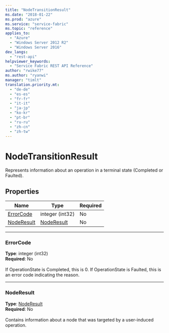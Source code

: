 ```yaml
---
title: "NodeTransitionResult"
ms.date: "2018-01-22"
ms.prod: "azure"
ms.service: "service-fabric"
ms.topic: "reference"
applies_to: 
  - "Azure"
  - "Windows Server 2012 R2"
  - "Windows Server 2016"
dev_langs: 
  - "rest-api"
helpviewer_keywords: 
  - "Service Fabric REST API Reference"
author: "rwike77"
ms.author: "ryanwi"
manager: "timlt"
translation.priority.mt: 
  - "de-de"
  - "es-es"
  - "fr-fr"
  - "it-it"
  - "ja-jp"
  - "ko-kr"
  - "pt-br"
  - "ru-ru"
  - "zh-cn"
  - "zh-tw"
---
```

# NodeTransitionResult

Represents information about an operation in a terminal state (Completed or Faulted).

## Properties
| Name | Type | Required |
| --- | --- | --- |
| [ErrorCode](#errorcode) | integer (int32) | No |
| [NodeResult](#noderesult) | [NodeResult](sfclient-v61-model-noderesult.md) | No |

____
### ErrorCode
__Type__: integer (int32) <br/>
__Required__: No<br/>
<br/>
If OperationState is Completed, this is 0.  If OperationState is Faulted, this is an error code indicating the reason.

____
### NodeResult
__Type__: [NodeResult](sfclient-v61-model-noderesult.md) <br/>
__Required__: No<br/>
<br/>
Contains information about a node that was targeted by a user-induced operation.
